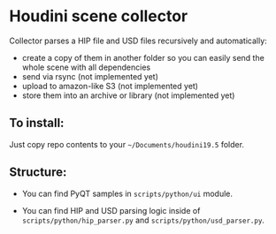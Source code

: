 # Houdini scene collector

Collector parses a HIP file and USD files recursively and automatically:
- create a copy of them in another folder so you can easily send the whole scene with all dependencies 
- send via rsync (not implemented yet)
- upload to amazon-like S3 (not implemented yet)
- store them into an archive or library (not implemented yet)

## To install:
Just copy repo contents to your `~/Documents/houdini19.5` folder.

## Structure:
- You can find PyQT samples in `scripts/python/ui` module.

- You can find HIP and USD parsing logic inside of `scripts/python/hip_parser.py` and `scripts/python/usd_parser.py`.
